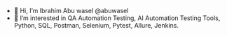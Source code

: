 - 👋 Hi, I’m Ibrahim Abu wasel @abuwasel
- 👀 I’m interested in QA Automation Testing, AI Automation Testing Tools, Python, SQL, Postman, Selenium, Pytest, Allure, Jenkins.

<!---
abuwasel/abuwasel is a ✨ special ✨ repository because its `README.md` (this file) appears on your GitHub profile.
You can click the Preview link to take a look at your changes.
--->
